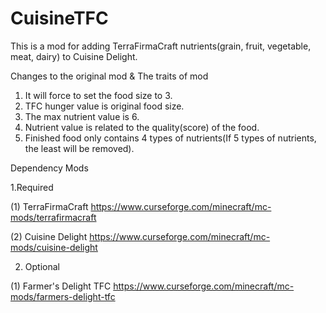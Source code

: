 # CuisineTFC
This is a mod for adding TerraFirmaCraft nutrients(grain, fruit, vegetable, meat, dairy) to Cuisine Delight.



Changes to the original mod & The traits of mod

1. It will force to set the food size to 3.
2. TFC hunger value is original food size.
3. The max nutrient value is 6.
4. Nutrient value is related to the quality(score) of the food.
5. Finished food only contains 4 types of nutrients(If 5 types of nutrients, the least will be removed).



Dependency Mods

1.Required

(1) TerraFirmaCraft https://www.curseforge.com/minecraft/mc-mods/terrafirmacraft

(2) Cuisine Delight https://www.curseforge.com/minecraft/mc-mods/cuisine-delight

2. Optional

(1) Farmer's Delight TFC https://www.curseforge.com/minecraft/mc-mods/farmers-delight-tfc
